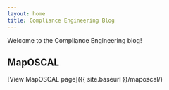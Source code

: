 ```yaml
---
layout: home
title: Compliance Engineering Blog
---
```


Welcome to the Compliance Engineering blog!

## MapOSCAL

[View MapOSCAL page]({{ site.baseurl }}/maposcal/)
